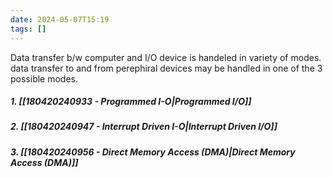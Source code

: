 ```yaml
---
date: 2024-05-07T15:19
tags: []
---
```

Data transfer b/w computer and I/O device is handeled in variety of modes.
data transfer to and from perephiral devices may be handled in one of the 3 possible modes.
##### 1. [[180420240933 - Programmed I-O|Programmed I/O]]
##### 2. [[180420240947 - Interrupt Driven I-O|Interrupt Driven I/O]] 
##### 3. [[180420240956 - Direct Memory Access (DMA)|Direct Memory Access (DMA)]]